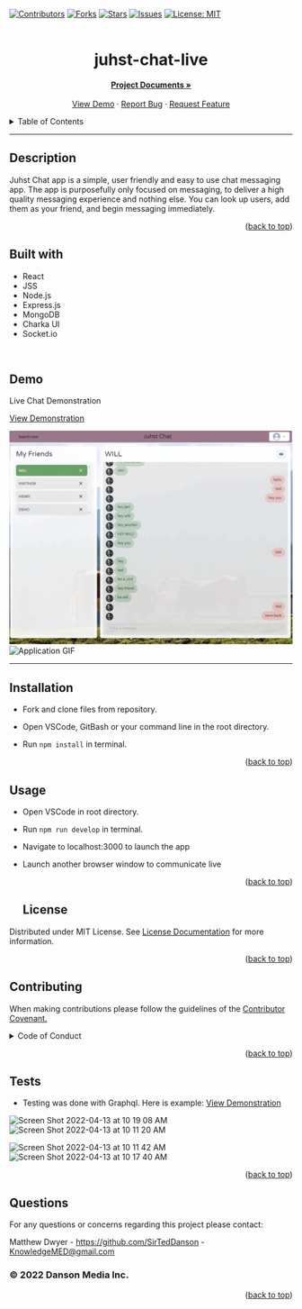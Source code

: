   <div id="top"></div>
  
  
  [![Contributors](https://img.shields.io/github/contributors/SirTedDanson/juhst-chat-live.svg?style=for-the-badge)](https://github.com/SirTedDanson/juhst-chat-live/graphs/contributors)
  [![Forks](https://img.shields.io/github/forks/SirTedDanson/juhst-chat-live.svg?style=for-the-badge)](https://github.com/SirTedDanson/juhst-chat-live/network/members)
  [![Stars](https://img.shields.io/github/stars/SirTedDanson/juhst-chat-live.svg?style=for-the-badge)](https://github.com/SirTedDanson/juhst-chat-live/stargazers)
  [![Issues](https://img.shields.io/github/issues/SirTedDanson/juhst-chat-live.svg?style=for-the-badge)](https://github.com/SirTedDanson/juhst-chat-live/issues)
  [![License: MIT](https://img.shields.io/badge/License-MIT-yellow.svg?style=for-the-badge)](https://opensource.org/licenses/MIT)
  <br />
  <br />

  <h1 align="center">juhst-chat-live</h1>

  <p align="center">
    <a href="https://github.com/SirTedDanson/juhst-chat-live"><strong>Project Documents »</strong></a>
    <br />
    <br />
    <a href="https://watch.screencastify.com/v/wMc5TwRMgPmaxQPtBTZk">View Demo</a>
    ·
    <a href="https://github.com/SirTedDanson/juhst-chat-live/issues">Report Bug</a>
    ·
    <a href="https://github.com/SirTedDanson/juhst-chat-live/issues">Request Feature</a>
  </p>
 
  <details>
    <summary>Table of Contents</summary>
    <ol>
      <li><a href="#description">Description</a></li>
      <li><a href="#installation">Installation</a></li>
      <li><a href="#usage">Usage</a></li>
      <li><a href="#contributing">Contributing</a></li>
      <li><a href="#license">License</a></li>
      <li><a href="#tests">Tests</a></li>
      <li><a href="#questions">Questions</a></li>
    </ol>
</details>

---

## Description

Juhst Chat app is a simple, user friendly and easy to use chat messaging app. The app is purposefully only focused on messaging, to deliver a high quality messaging experience and nothing else. You can look up users, add them as your friend, and begin messaging immediately.

  <p align="right">(<a href="#top">back to top</a>)</p>
  
  ## Built with
  * React
  * JSS
  * Node.js
  * Express.js
  * MongoDB
  * Charka UI
  * Socket.io
  <br/>

## Demo

Live Chat Demonstration

[View Demonstration](https://drive.google.com/file/d/1fDZnoaYMVFVg2pkfaxwbTiMYnzfZ9lQ7/view)

![Application Screenshot](/server/lib/application-screenshot.PNG)
![Application GIF](/server/lib/demo-gif.gif)

---

## Installation

- Fork and clone files from repository.
- Open VSCode, GitBash or your command line in the root directory.
- Run `npm install` in terminal.

  <p align="right">(<a href="#top">back to top</a>)</p>

## Usage

- Open VSCode in root directory.
- Run `npm run develop` in terminal.
- Navigate to localhost:3000 to launch the app
- Launch another browser window to communicate live

  <p align="right">(<a href="#top">back to top</a>)</p>
  
  ## License

Distributed under MIT License. See [License Documentation](https://opensource.org/licenses/MIT) for more information.

  <p align="right">(<a href="#top">back to top</a>)</p>

## Contributing

When making contributions please follow the guidelines of the <a href="https://www.contributor-covenant.org/">Contributor Covenant.</a>

  <details>
  <summary>Code of Conduct</summary>
  <br/>

# Contributor Covenant Code of Conduct

## Our Pledge

We as members, contributors, and leaders pledge to make participation in our
community a harassment-free experience for everyone, regardless of age, body
size, visible or invisible disability, ethnicity, sex characteristics, gender
identity and expression, level of experience, education, socio-economic status,
nationality, personal appearance, race, caste, color, religion, or sexual
identity and orientation.

We pledge to act and interact in ways that contribute to an open, welcoming,
diverse, inclusive, and healthy community.

## Our Standards

Examples of behavior that contributes to a positive environment for our
community include:

- Demonstrating empathy and kindness toward other people
- Being respectful of differing opinions, viewpoints, and experiences
- Giving and gracefully accepting constructive feedback
- Accepting responsibility and apologizing to those affected by our mistakes,
  and learning from the experience
- Focusing on what is best not just for us as individuals, but for the overall
  community

Examples of unacceptable behavior include:

- The use of sexualized language or imagery, and sexual attention or advances of
  any kind
- Trolling, insulting or derogatory comments, and personal or political attacks
- Public or private harassment
- Publishing others' private information, such as a physical or email address,
  without their explicit permission
- Other conduct which could reasonably be considered inappropriate in a
  professional setting

## Enforcement Responsibilities

Community leaders are responsible for clarifying and enforcing our standards of
acceptable behavior and will take appropriate and fair corrective action in
response to any behavior that they deem inappropriate, threatening, offensive,
or harmful.

Community leaders have the right and responsibility to remove, edit, or reject
comments, commits, code, wiki edits, issues, and other contributions that are
not aligned to this Code of Conduct, and will communicate reasons for moderation
decisions when appropriate.

## Scope

This Code of Conduct applies within all community spaces, and also applies when
an individual is officially representing the community in public spaces.
Examples of representing our community include using an official e-mail address,
posting via an official social media account, or acting as an appointed
representative at an online or offline event.

## Enforcement

Instances of abusive, harassing, or otherwise unacceptable behavior may be
reported to the community leaders responsible for enforcement at
KnowledgeMED@gmail.com.
All complaints will be reviewed and investigated promptly and fairly.

All community leaders are obligated to respect the privacy and security of the
reporter of any incident.

## Enforcement Guidelines

Community leaders will follow these Community Impact Guidelines in determining
the consequences for any action they deem in violation of this Code of Conduct:

### 1. Correction

**Community Impact**: Use of inappropriate language or other behavior deemed
unprofessional or unwelcome in the community.

**Consequence**: A private, written warning from community leaders, providing
clarity around the nature of the violation and an explanation of why the
behavior was inappropriate. A public apology may be requested.

### 2. Warning

**Community Impact**: A violation through a single incident or series of
actions.

**Consequence**: A warning with consequences for continued behavior. No
interaction with the people involved, including unsolicited interaction with
those enforcing the Code of Conduct, for a specified period of time. This
includes avoiding interactions in community spaces as well as external channels
like social media. Violating these terms may lead to a temporary or permanent
ban.

### 3. Temporary Ban

**Community Impact**: A serious violation of community standards, including
sustained inappropriate behavior.

**Consequence**: A temporary ban from any sort of interaction or public
communication with the community for a specified period of time. No public or
private interaction with the people involved, including unsolicited interaction
with those enforcing the Code of Conduct, is allowed during this period.
Violating these terms may lead to a permanent ban.

### 4. Permanent Ban

**Community Impact**: Demonstrating a pattern of violation of community
standards, including sustained inappropriate behavior, harassment of an
individual, or aggression toward or disparagement of classes of individuals.

**Consequence**: A permanent ban from any sort of public interaction within the
community.

## Attribution

This Code of Conduct is adapted from the [Contributor Covenant][homepage],
version 2.1, available at
[https://www.contributor-covenant.org/version/2/1/code_of_conduct.html][v2.1].

Community Impact Guidelines were inspired by
[Mozilla's code of conduct enforcement ladder][mozilla coc].

For answers to common questions about this code of conduct, see the FAQ at
[https://www.contributor-covenant.org/faq][faq]. Translations are available at
[https://www.contributor-covenant.org/translations][translations].

[homepage]: https://www.contributor-covenant.org
[v2.1]: https://www.contributor-covenant.org/version/2/1/code_of_conduct.html
[mozilla coc]: https://github.com/mozilla/diversity
[faq]: https://www.contributor-covenant.org/faq
[translations]: https://www.contributor-covenant.org/translations

  </details>


  <p align="right">(<a href="#top">back to top</a>)</p>

## Tests

- Testing was done with Graphql. Here is example: [View Demonstration](https://watch.screencastify.com/v/wMc5TwRMgPmaxQPtBTZk)

<img width="300" alt="Screen Shot 2022-04-13 at 10 19 08 AM" src="https://user-images.githubusercontent.com/91975394/163203092-85bda8ac-8ea9-47db-bf40-8857f0ac514b.png"> <img width="300" alt="Screen Shot 2022-04-13 at 10 11 20 AM" src="https://user-images.githubusercontent.com/91975394/163203095-c0a8ce77-4874-4da8-8547-00eb8b0b3c87.png">

<img width="300" alt="Screen Shot 2022-04-13 at 10 11 42 AM" src="https://user-images.githubusercontent.com/91975394/163203084-734128ed-1f29-4f2c-89f6-9f65009b81d3.png"> <img width="300" alt="Screen Shot 2022-04-13 at 10 17 40 AM" src="https://user-images.githubusercontent.com/91975394/163203087-0b602b0c-341b-4b15-bde8-a3eec1378678.png"> 

  <p align="right">(<a href="#top">back to top</a>)</p>

## Questions

For any questions or concerns regarding this project please contact:

Matthew Dwyer - https://github.com/SirTedDanson - KnowledgeMED@gmail.com

### © 2022 Danson Media Inc.

  <p align="right">(<a href="#top">back to top</a>)</p>

